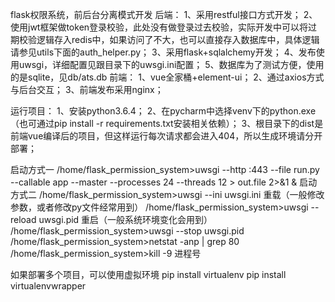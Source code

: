flask权限系统，前后台分离模式开发
后端：
1、采用restful接口方式开发；
2、使用jwt框架做token登录校验，此处没有做登录过去校验，实际开发中可以将过期校验逻辑存入redis中，如果访问了不大，也可以直接存入数据库中，具体逻辑请参见utils下面的auth_helper.py；
3、采用flask+sqlalchemy开发；
4、发布使用uwsgi，详细配置见跟目录下的uwsgi.ini配置；
5、数据库为了测试方便，使用的是sqlite，见db/ats.db
前端：
1、vue全家桶+element-ui；
2、通过axios方式与后台交互；
3、前端发布采用nginx；

运行项目：
1、安装python3.6.4；
2、在pycharm中选择venv下的python.exe（也可通过pip install -r requirements.txt安装相关依赖）；
3、根目录下的dist是前端vue编译后的项目，但这样运行每次请求都会进入404，所以生成环境请分开部署；



启动方式一
/home/flask_permission_system>uwsgi --http :443 --file run.py  --callable app  --master --processes 24 --threads 12 >  out.file  2>&1  &
启动方式二
/home/flask_permission_system>uwsgi --ini uwsgi.ini
重载（一般修改参数，或者修改py文件经常用到）
/home/flask_permission_system>uwsgi --reload uwsgi.pid
重启（一般系统环境变化会用到）
/home/flask_permission_system>uwsgi --stop uwsgi.pid
/home/flask_permission_system>netstat -anp | grep 80
/home/flask_permission_system>kill -9 进程号


如果部署多个项目，可以使用虚拟环境
pip install virtualenv
pip install virtualenvwrapper



